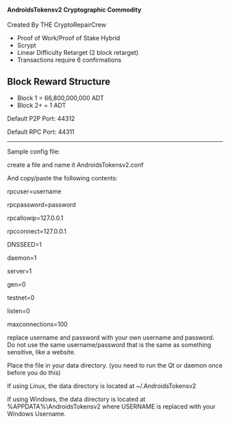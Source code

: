 ####  AndroidsTokensv2 Cryptographic Commodity ###

Created By THE CryptoRepairCrew

* Proof of Work/Proof of Stake Hybrid
* Scrypt
* Linear Difficulty Retarget (2 block retarget)
* Transactions require 6 confirmations

## Block Reward Structure ##
* Block 1 = 66,800,000,000 ADT 
* Block 2+ = 1 ADT


Default P2P Port: 44312

Default RPC Port: 44311

---

Sample config file:

create a file and name it AndroidsTokensv2.conf

And copy/paste the following contents:

rpcuser=username

rpcpassword=password

rpcallowip=127.0.0.1

rpcconnect=127.0.0.1

DNSSEED=1

daemon=1

server=1

gen=0

testnet=0

listen=0

maxconnections=100


replace username and password with your own username and password.  Do not use the same username/password that is the same as something sensitive, like a website.  

Place the file in your data directory. (you need to run the Qt or daemon once before you do this)

If using Linux, the data directory is located at ~/.AndroidsTokensv2 


If using Windows, the data directory is located at %APPDATA%\AndroidsTokensv2 where USERNAME is replaced with your Windows Username.

